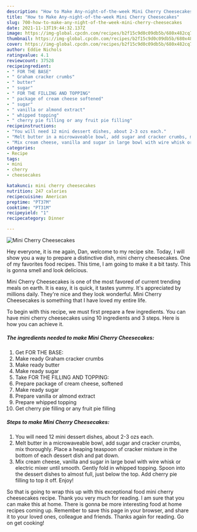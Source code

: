 ```yaml
---
description: "How to Make Any-night-of-the-week Mini Cherry Cheesecakes"
title: "How to Make Any-night-of-the-week Mini Cherry Cheesecakes"
slug: 700-how-to-make-any-night-of-the-week-mini-cherry-cheesecakes
date: 2021-11-13T19:44:32.137Z
image: https://img-global.cpcdn.com/recipes/b2f15c9d0c09db5b/680x482cq70/mini-cherry-cheesecakes-recipe-main-photo.jpg
thumbnail: https://img-global.cpcdn.com/recipes/b2f15c9d0c09db5b/680x482cq70/mini-cherry-cheesecakes-recipe-main-photo.jpg
cover: https://img-global.cpcdn.com/recipes/b2f15c9d0c09db5b/680x482cq70/mini-cherry-cheesecakes-recipe-main-photo.jpg
author: Eddie Nichols
ratingvalue: 4.1
reviewcount: 37528
recipeingredient:
- " FOR THE BASE"
- " Graham cracker crumbs"
- " butter"
- " sugar"
- " FOR THE FILLING AND TOPPING"
- " package of cream cheese softened"
- " sugar"
- " vanilla or almond extract"
- " whipped topping"
- " cherry pie filling or any fruit pie filling"
recipeinstructions:
- "You will need 12 mini dessert dishes, about 2-3 ozs each."
- "Melt butter in a microwaveable bowl, add sugar and cracker crumbs, mix thoroughly. Place a heaping teaspoon of cracker mixture in the bottom of each dessert dish and pat down."
- "Mix cream cheese, vanilla and sugar in large bowl with wire whisk or electric mixer until smooth. Gently fold in whipped topping. Spoon into the dessert dishes to almost full, just below the top. Add cherry pie filling to top it off. Enjoy!"
categories:
- Recipe
tags:
- mini
- cherry
- cheesecakes

katakunci: mini cherry cheesecakes 
nutrition: 247 calories
recipecuisine: American
preptime: "PT37M"
cooktime: "PT31M"
recipeyield: "1"
recipecategory: Dinner

---
```



![Mini Cherry Cheesecakes](https://img-global.cpcdn.com/recipes/b2f15c9d0c09db5b/680x482cq70/mini-cherry-cheesecakes-recipe-main-photo.jpg)

Hey everyone, it is me again, Dan, welcome to my recipe site. Today, I will show you a way to prepare a distinctive dish, mini cherry cheesecakes. One of my favorites food recipes. This time, I am going to make it a bit tasty. This is gonna smell and look delicious.



Mini Cherry Cheesecakes is one of the most favored of current trending meals on earth. It is easy, it is quick, it tastes yummy. It's appreciated by millions daily. They're nice and they look wonderful. Mini Cherry Cheesecakes is something that I have loved my entire life.


To begin with this recipe, we must first prepare a few ingredients. You can have mini cherry cheesecakes using 10 ingredients and 3 steps. Here is how you can achieve it.

<!--inarticleads1-->

##### The ingredients needed to make Mini Cherry Cheesecakes:

1. Get  FOR THE BASE:
1. Make ready  Graham cracker crumbs
1. Make ready  butter
1. Make ready  sugar
1. Take  FOR THE FILLING AND TOPPING:
1. Prepare  package of cream cheese, softened
1. Make ready  sugar
1. Prepare  vanilla or almond extract
1. Prepare  whipped topping
1. Get  cherry pie filling or any fruit pie filling




<!--inarticleads2-->

##### Steps to make Mini Cherry Cheesecakes:

1. You will need 12 mini dessert dishes, about 2-3 ozs each.
1. Melt butter in a microwaveable bowl, add sugar and cracker crumbs, mix thoroughly. Place a heaping teaspoon of cracker mixture in the bottom of each dessert dish and pat down.
1. Mix cream cheese, vanilla and sugar in large bowl with wire whisk or electric mixer until smooth. Gently fold in whipped topping. Spoon into the dessert dishes to almost full, just below the top. Add cherry pie filling to top it off. Enjoy!




So that is going to wrap this up with this exceptional food mini cherry cheesecakes recipe. Thank you very much for reading. I am sure that you can make this at home. There is gonna be more interesting food at home recipes coming up. Remember to save this page in your browser, and share it to your loved ones, colleague and friends. Thanks again for reading. Go on get cooking!
